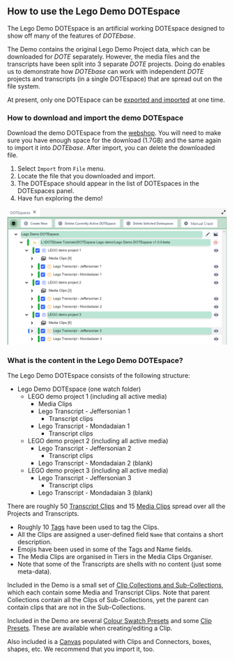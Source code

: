 ## How to use the Lego Demo DOTEspace

The Lego Demo DOTEspace is an artificial working DOTEspace designed to show off many of the features of _DOTEbase_.

The Demo contains the original Lego Demo Project data, which can be downloaded for _DOTE_ separately.
However, the media files and the transcripts have been split into 3 separate _DOTE_ projects.
Doing do enables us to demonstrate how _DOTEbase_ can work with independent _DOTE_ projects and transcripts (in a single DOTEspace) that are spread out on the file system.

At present, only one DOTEspace can be [exported and imported](export.md) at one time.

### How to download and import the demo DOTEspace

Download the demo DOTEspace from the [webshop](https://www.dote.aau.dk).
You will need to make sure you have enough space for the download (1.7GB) and the same again to import it into _DOTEbase_.
After import, you can delete the downloaded file.

1. Select `Import` from `File` menu.
2. Locate the file that you downloaded and import.
3. The DOTEspace should appear in the list of DOTEspaces in the DOTEspaces panel.
4. Have fun exploring the demo!

[![Demo](images/dotespace/demo.png)](images/dotespace/demo.png)

### What is the content in the Lego Demo DOTEspace?

The Lego Demo DOTEspace consists of the following structure:

- Lego Demo DOTEspace (one watch folder)
    - LEGO demo project 1 (including all active media)
        - Media Clips
        - Lego Transcript - Jeffersonian 1
            - Transcript clips
        - Lego Transcript - Mondadaian 1
            - Transcript clips
    - LEGO demo project 2 (including all active media)
        - Lego Transcript - Jeffersonian 2
            - Transcript clips
        - Lego Transcript - Mondadaian 2 (blank)
    - LEGO demo project 3 (including all active media)
        - Lego Transcript - Jeffersonian 3
            - Transcript clips
        - Lego Transcript - Mondadaian 3 (blank)

There are roughly 50 [Transcript Clips](transcript-clip.md) and 15 [Media Clips](media-clip.md) spread over all the Projects and Transcripts.

- Roughly 10 [Tags](tags.md) have been used to tag the Clips.
- All the Clips are assigned a user-defined field `Name` that contains a short description.
- Emojis have been used in some of the Tags and Name fields.
- The Media Clips are organised in Tiers in the Media Clips Organiser.
- Note that some of the Transcripts are shells with no content (just some meta-data).

Included in the Demo is a small set of [Clip Collections and Sub-Collections](clip-collections.md), which each contain some Media and Transcript Clips.
Note that parent Collections contain all the Clips of Sub-Collections, yet the parent can contain clips that are not in the Sub-Collections.

Included in the Demo are several [Colour Swatch Presets](colour-manager.md) and some [Clip Presets](clip-presets.md).
These are available when creating/editing a Clip.

Also included is a [Canvas](canvas.md) populated with Clips and Connectors, boxes, shapes, etc.
We recommend that you import it, too.
